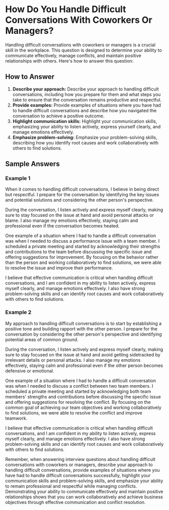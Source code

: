 How Do You Handle Difficult Conversations With Coworkers Or Managers?
==========================================================================================

Handling difficult conversations with coworkers or managers is a crucial skill in the workplace. This question is designed to determine your ability to communicate effectively, manage conflicts, and maintain positive relationships with others. Here's how to answer this question:

How to Answer
-------------

1. **Describe your approach:** Describe your approach to handling difficult conversations, including how you prepare for them and what steps you take to ensure that the conversation remains productive and respectful.
2. **Provide examples:** Provide examples of situations where you have had to handle difficult conversations and describe how you navigated the conversation to achieve a positive outcome.
3. **Highlight communication skills:** Highlight your communication skills, emphasizing your ability to listen actively, express yourself clearly, and manage emotions effectively.
4. **Emphasize problem-solving:** Emphasize your problem-solving skills, describing how you identify root causes and work collaboratively with others to find solutions.

Sample Answers
--------------

### Example 1

When it comes to handling difficult conversations, I believe in being direct but respectful. I prepare for the conversation by identifying the key issues and potential solutions and considering the other person's perspective.

During the conversation, I listen actively and express myself clearly, making sure to stay focused on the issue at hand and avoid personal attacks or blame. I also manage my emotions effectively, staying calm and professional even if the conversation becomes heated.

One example of a situation where I had to handle a difficult conversation was when I needed to discuss a performance issue with a team member. I scheduled a private meeting and started by acknowledging their strengths and contributions to the team before discussing the specific issue and offering suggestions for improvement. By focusing on the behavior rather than the person and working collaboratively to find solutions, we were able to resolve the issue and improve their performance.

I believe that effective communication is critical when handling difficult conversations, and I am confident in my ability to listen actively, express myself clearly, and manage emotions effectively. I also have strong problem-solving skills and can identify root causes and work collaboratively with others to find solutions.

### Example 2

My approach to handling difficult conversations is to start by establishing a positive tone and building rapport with the other person. I prepare for the conversation by considering the other person's perspective and identifying potential areas of common ground.

During the conversation, I listen actively and express myself clearly, making sure to stay focused on the issue at hand and avoid getting sidetracked by irrelevant details or personal attacks. I also manage my emotions effectively, staying calm and professional even if the other person becomes defensive or emotional.

One example of a situation where I had to handle a difficult conversation was when I needed to discuss a conflict between two team members. I scheduled a private meeting and started by acknowledging both team members' strengths and contributions before discussing the specific issue and offering suggestions for resolving the conflict. By focusing on the common goal of achieving our team objectives and working collaboratively to find solutions, we were able to resolve the conflict and improve teamwork.

I believe that effective communication is critical when handling difficult conversations, and I am confident in my ability to listen actively, express myself clearly, and manage emotions effectively. I also have strong problem-solving skills and can identify root causes and work collaboratively with others to find solutions.

Remember, when answering interview questions about handling difficult conversations with coworkers or managers, describe your approach to handling difficult conversations, provide examples of situations where you have had to handle difficult conversations successfully, highlight your communication skills and problem-solving skills, and emphasize your ability to remain professional and respectful while managing conflicts. Demonstrating your ability to communicate effectively and maintain positive relationships shows that you can work collaboratively and achieve business objectives through effective communication and conflict resolution.
